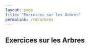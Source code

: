 ```yaml
---
layout: page
title: "Exercices sur les Arbres"
permalink: /td/arbres
---
```


## Exercices sur les Arbres